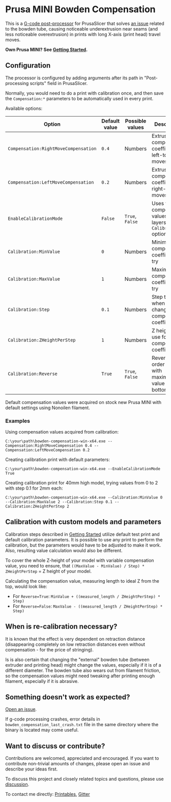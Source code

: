 # Prusa MINI Bowden Compensation

This is a [G-code post-processor](https://help.prusa3d.com/article/post-processing-scripts_283913) for PrusaSlicer that solves [an issue](https://github.com/prusa3d/Prusa-Firmware-Buddy/issues/2997) related to the bowden tube, causing noticeable underextrusion near seams (and less noticeable overextrusion) in prints with long X-axis (print head) travel moves.

**Own Prusa MINI? See [Getting Started](getting-started.md).**

## Configuration

The processor is configured by adding arguments after its path in "Post-processing scripts" field in PrusaSlicer.

Normally, you would need to do a print with calibration once, and then save the `Compensation:*` parameters to be automatically used in every print.

Available options:

| Option | Default value | Possible values | Description |
| --- | -- | --- | --- |
| `Compensation:RightMoveCompensation` | `0.4` | Numbers | Extrusion compensation coefficient for left-to-right moves |
| `Compensation:LeftMoveCompensation` | `0.2` | Numbers | Extrusion compensation coefficient for right-to-left moves |
| `EnableCalibrationMode` | `False` | `True`, `False` | Uses variable compensation values across layers. Uses `Calibration:*` options. |
| `Calibration:MinValue` | `0` | Numbers | Minimum compensation coefficient to try |
| `Calibration:MaxValue` | `1` | Numbers | Maximum compensation coefficient to try |
| `Calibration:Step` | `0.1` | Numbers | Step to use when changing the compensation coefficient |
| `Calibration:ZHeightPerStep` | `1` | Numbers | Z height to use for every compensation coefficient |
| `Calibration:Reverse` | `True` | `True`, `False` | Reverse value order - start with maximum value at the bottom |

Default compensation values were acquired on stock new Prusa MINI with default settings using Nonoilen filament.

### Examples

Using compensation values acquired from calibration:
```
C:\your\path\bowden-compensation-win-x64.exe --Compensation:RightMoveCompensation 0.4 --Compensation:LeftMoveCompensation 0.2
```

Creating calibration print with default parameters:
```
C:\your\path\bowden-compensation-win-x64.exe --EnableCalibrationMode True
```

Creating calibration print for 40mm high model, trying values from 0 to 2 with step 0.1 for 2mm each:
```
C:\your\path\bowden-compensation-win-x64.exe --Calibration:MinValue 0 --Calibration:MaxValue 2 --Calibration:Step 0.1 --Calibration:ZHeightPerStep 2
```

## Calibration with custom models and parameters

Calibration steps described in [Getting Started](getting-started.md) utilize default test print and default calibration parameters. It is possible to use any print to perform the calibration, but the parameters would have to be adjusted to make it work. Also, resulting value calculation would also be different.

To cover the whole Z-height of your model with variable compensation value, you need to ensure, that `((MaxValue - MinValue) / Step) * ZHeightPerStep` = Z height of your model.

Calculating the compensation value, measuring length to ideal Z from the top, would look like:
* For `Reverse=True`: `MinValue + ((measured_length / ZHeightPerStep) * Step)`
* For `Reverse=False`: `MaxValue - ((measured_length / ZHeightPerStep) * Step)`

## When is re-calibration necessary?

It is known that the effect is very dependent on retraction distance (disappearing completely on low retraction distances even without compensation - for the price of stringing). 

Is is also certain that changing the "external" bowden tube (between extruder and printing head) might change the values, especially if it is of a different diameter. The bowden tube also wears out from filament friction, so the compensation values might need tweaking after printing enough filament, especially if it is abrasive.

## Something doesn't work as expected?

[Open an issue](https://github.com/cwwcww/prusa-mini-bowden-compensation/issues).

If g-code processing crashes, error details in `bowden_compensation_last_crash.txt` file in the same directory where the binary is located may come useful.

## Want to discuss or contribute?

Contributions are welcomed, appreciated and encouraged. If you want to contribute non-trivial amounts of changes, please open an issue and describe your ideas first.

To discuss this project and closely related topics and questions, please use [discussion](https://github.com/cwwcww/prusa-mini-bowden-compensation/discussions).

To contact me directly: [Printables](https://www.printables.com/@ivan), [Gitter](https://matrix.to/#/@cwwcww:gitter.im)
